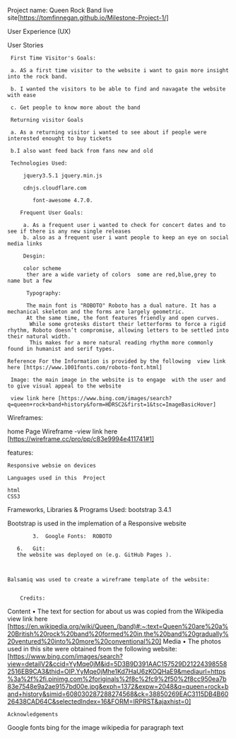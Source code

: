 Project name:    Queen Rock Band live site[https://tomfinnegan.github.io/Milestone-Project-1/]

 User Experience (UX)

 User Stories

     First Time Visitor's Goals:

     a. AS a first time visitor to the website i want to gain more insight into the rock band.

     b. I wanted the visitors to be able to find and navagate the website with ease 

     c. Get people to know more about the band

     Returning visitor Goals

     a. As a returning visitor i wanted to see about if people were interested enought to buy tickets

     b.I also want feed back from fans new and old

     Technologies Used:

         jquery3.5.1 jquery.min.js 

         cdnjs.cloudflare.com

            font-awesome 4.7.0.

     	Frequent User Goals:

         a. As a frequent user i wanted to check for concert dates and to see if there is any new single releases
         b. also as a frequent user i want people to keep an eye on social media links

         Desgin: 

         color scheme
          ther are a wide variety of colors  some are red,blue,grey to name but a few

          Typography:

          The main font is "ROBOTO" Roboto has a dual nature. It has a mechanical skeleton and the forms are largely geometric. 
          At the same time, the font features friendly and open curves.
           While some grotesks distort their letterforms to force a rigid rhythm, Roboto doesn’t compromise, allowing letters to be settled into their natural width.
           This makes for a more natural reading rhythm more commonly found in humanist and serif types.

    Reference For the Information is provided by the following  view link here [https://www.1001fonts.com/roboto-font.html]

     Image: the main image in the website is to engage  with the user and to give visual appeal to the website

     view link here [https://www.bing.com/images/search?q=queen+rock+band+history&form=HDRSC2&first=1&tsc=ImageBasicHover]
  
Wireframes: 

home Page Wireframe -view link here [https://wireframe.cc/pro/pp/c83e9994e411741#1]

features:
    
    Responsive websie on devices 

    Languages used in this  Project

    html
    CSS3  
           
   Frameworks, Libraries & Programs Used:
   bootstrap 3.4.1

   Bootstrap is used in the implemation of a Responsive website



            3.	Google Fonts:  ROBOTO

       6.	Git:
       the website was deployed on (e.g. GitHub Pages ). 



	Balsamiq was used to create a wireframe template of the website:

        
        Credits:
Content
•	The text for section for about us  was copied from the Wikipedia view link here [https://en.wikipedia.org/wiki/Queen_(band)#:~:text=Queen%20are%20a%20British%20rock%20band%20formed%20in,the%20band%20gradually%20ventured%20into%20more%20conventional%20]
Media
•	The photos used in this site were obtained from  the following website: [https://www.bing.com/images/search?view=detailV2&ccid=YyMqe0jM&id=5D3B9D391AAC157529D212243985582516EB9CA3&thid=OIP.YyMqe0jMhe1Kd7HaU6zKOQHaE9&mediaurl=https%3a%2f%2fi.pinimg.com%2foriginals%2f8c%2fc9%2f50%2f8cc950ea7b83e7548e9a2ae9157bd00e.jpg&exph=1372&expw=2048&q=queen+rock+band+history&simid=608030287288274568&ck=38850269EAC3115DB4B6026438CAD64C&selectedIndex=16&FORM=IRPRST&ajaxhist=0]

    Acknowledgements

Google fonts 
bing for the image 
wikipedia for paragraph text 

